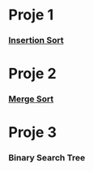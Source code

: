 # Proje 1

### [ Insertion Sort](https://github.com/coderkc/kodluyoruzOdevler/tree/main/VeriYapilari%26Algoritmalar/insertion-sort)

# Proje 2

### [ Merge Sort](https://github.com/coderkc/kodluyoruzOdevler/tree/main/VeriYapilari%26Algoritmalar/merge-sort)

# Proje 3

### Binary Search Tree

